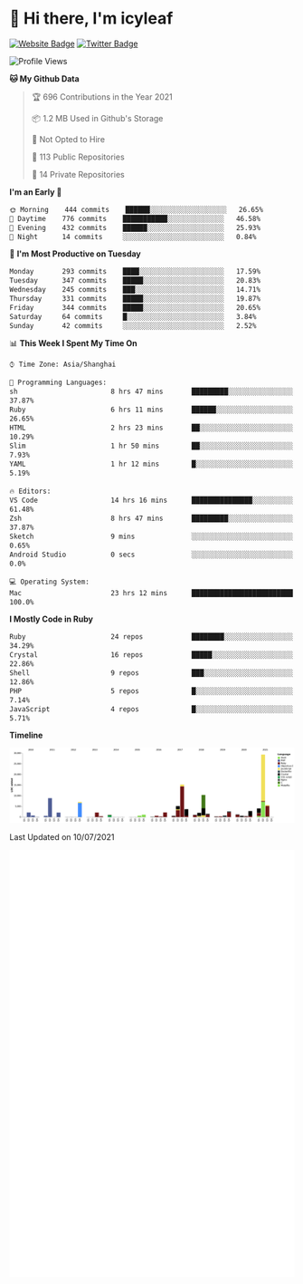# 👋 Hi there, I'm icyleaf

[![Website Badge](https://img.shields.io/badge/-icyleaf.com-444444?style=flat&logo=Google-Chrome&logoColor=f2f2f2&link=https://icyleaf.com)](https://icyleaf.com)
[![Twitter Badge](https://img.shields.io/badge/-@icyleaf-1da1f2?style=flat&labelColor=1ca0f1&logo=twitter&logoColor=white&link=https://twitter.com/icyleaf)](https://twitter.com/icyleaf)

<!--START_SECTION:waka-->
![Profile Views](http://img.shields.io/badge/Profile%20Views-1-blue)

**🐱 My Github Data** 

> 🏆 696 Contributions in the Year 2021
 > 
> 📦 1.2 MB Used in Github's Storage 
 > 
> 🚫 Not Opted to Hire
 > 
> 📜 113 Public Repositories 
 > 
> 🔑 14 Private Repositories  
 > 
**I'm an Early 🐤** 

```text
🌞 Morning    444 commits    ██████░░░░░░░░░░░░░░░░░░░   26.65% 
🌆 Daytime    776 commits    ███████████░░░░░░░░░░░░░░   46.58% 
🌃 Evening    432 commits    ██████░░░░░░░░░░░░░░░░░░░   25.93% 
🌙 Night      14 commits     ░░░░░░░░░░░░░░░░░░░░░░░░░   0.84%

```
📅 **I'm Most Productive on Tuesday** 

```text
Monday       293 commits    ████░░░░░░░░░░░░░░░░░░░░░   17.59% 
Tuesday      347 commits    █████░░░░░░░░░░░░░░░░░░░░   20.83% 
Wednesday    245 commits    ███░░░░░░░░░░░░░░░░░░░░░░   14.71% 
Thursday     331 commits    █████░░░░░░░░░░░░░░░░░░░░   19.87% 
Friday       344 commits    █████░░░░░░░░░░░░░░░░░░░░   20.65% 
Saturday     64 commits     █░░░░░░░░░░░░░░░░░░░░░░░░   3.84% 
Sunday       42 commits     ░░░░░░░░░░░░░░░░░░░░░░░░░   2.52%

```


📊 **This Week I Spent My Time On** 

```text
⌚︎ Time Zone: Asia/Shanghai

💬 Programming Languages: 
sh                       8 hrs 47 mins       █████████░░░░░░░░░░░░░░░░   37.87% 
Ruby                     6 hrs 11 mins       ██████░░░░░░░░░░░░░░░░░░░   26.65% 
HTML                     2 hrs 23 mins       ██░░░░░░░░░░░░░░░░░░░░░░░   10.29% 
Slim                     1 hr 50 mins        ██░░░░░░░░░░░░░░░░░░░░░░░   7.93% 
YAML                     1 hr 12 mins        █░░░░░░░░░░░░░░░░░░░░░░░░   5.19%

🔥 Editors: 
VS Code                  14 hrs 16 mins      ███████████████░░░░░░░░░░   61.48% 
Zsh                      8 hrs 47 mins       █████████░░░░░░░░░░░░░░░░   37.87% 
Sketch                   9 mins              ░░░░░░░░░░░░░░░░░░░░░░░░░   0.65% 
Android Studio           0 secs              ░░░░░░░░░░░░░░░░░░░░░░░░░   0.0%

💻 Operating System: 
Mac                      23 hrs 12 mins      █████████████████████████   100.0%

```

**I Mostly Code in Ruby** 

```text
Ruby                     24 repos            ████████░░░░░░░░░░░░░░░░░   34.29% 
Crystal                  16 repos            █████░░░░░░░░░░░░░░░░░░░░   22.86% 
Shell                    9 repos             ███░░░░░░░░░░░░░░░░░░░░░░   12.86% 
PHP                      5 repos             █░░░░░░░░░░░░░░░░░░░░░░░░   7.14% 
JavaScript               4 repos             █░░░░░░░░░░░░░░░░░░░░░░░░   5.71%

```


**Timeline**

![Chart not found](https://raw.githubusercontent.com/icyleaf/icyleaf/main/charts/bar_graph.png) 


 Last Updated on 10/07/2021
<!--END_SECTION:waka-->

![Metrics](https://github.com/icyleaf/icyleaf/blob/main/github-metrics.svg)
